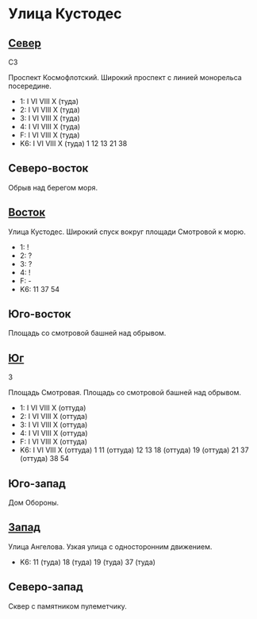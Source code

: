# Улица Кустодес

## [Север](./590040.md)

СЗ

Проспект Космофлотский.
Широкий проспект с линией монорельса посередине.

* 1:    I   VI  VIII    X (туда)
* 2:    I   VI  VIII    X (туда)
* 3:    I   VI  VIII    X (туда)
* 4:    I   VI  VIII    X (туда)
* F:    I   VI  VIII    X (туда)
* K6:   I   VI  VIII    X (туда)
        1   12  13  21  38

## Северо-восток

Обрыв над берегом моря.

## [Восток](./610045.md)

Улица Кустодес.
Широкий спуск вокруг площади Смотровой к морю.

* 1:    !
* 2:    ?
* 3:    ?
* 4:    !
* F:    -
* K6:   11  37  54

## Юго-восток

Площадь со смотровой башней над обрывом.

## [Юг](./590050.md)

З

Площадь Смотровая.
Площадь со смотровой башней над обрывом.

* 1:    I   VI  VIII    X (оттуда)
* 2:    I   VI  VIII    X (оттуда)
* 3:    I   VI  VIII    X (оттуда)
* 4:    I   VI  VIII    X (оттуда)
* F:    I   VI  VIII    X (оттуда)
* K6:   I   VI  VIII    X (оттуда)
        1   11 (оттуда) 12  13  18 (оттуда) 19 (оттуда) 21  37 (оттуда)  38  54

## Юго-запад

Дом Обороны.

## [Запад](./585045.md)

Улица Ангелова.
Узкая улица с односторонним движением.

* K6:   11 (туда)   18 (туда)   19 (туда)   37 (туда)

## Северо-запад

Сквер с памятником пулеметчику.

